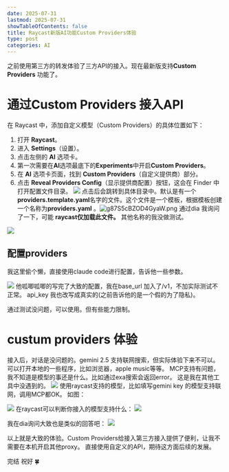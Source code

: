 ```yaml
---
date: 2025-07-31
lastmod: 2025-07-31
showTableOfContents: false
title: Raycast新版AI功能Custom Providers体验
type: post
categories: AI
---
```

之前使用第三方的转发体验了三方API的接入。现在最新版支持**Custom Providers** 功能了。
# 通过Custom Providers 接入API
在 Raycast 中，添加自定义模型（Custom Providers）的具体位置如下：

1. 打开 **Raycast**。
2. 进入 **Settings**（设置）。
3. 点击左侧的 **AI** 选项卡。
4. 第一次需要在**AI**选项最底下的**Experiments**中开启**Custom Providers**。
5. 在 **AI** 选项卡页面，找到 **Custom Providers**（自定义提供商）部分。
6. 点击 **Reveal Providers Config**（显示提供商配置）按钮，这会在 Finder 中打开配置文件目录。
![](https://s2.loli.net/2025/07/31/1R924KJNLPbcVsd.png)
点击后会跳转到具体目录中。默认是有一个**providers.template.yaml**名字的文件。这个文件是一个模板，根据模板创建一个名称为**providers.yaml** 。![g87S5cBZOD4GyaW.png](https://s2.loli.net/2025/07/31/g87S5cBZOD4GyaW.png)
通过dia 我询问了一下，可能 **raycast仅加载此文件。** 其他名称的我没做测试。

![](https://s2.loli.net/2025/07/31/crWPpLFKUyfD9g1.png)

## 配置providers
我这里偷个懒，直接使用claude code进行配置，告诉他一些参数。 

![](https://s2.loli.net/2025/07/31/tPGJzpgR3xjWinU.png)
他呱唧呱唧的写完了大致的配置，我在base_url 加入了/v1，不加实际测试不正常。
api_key 我也改写成真实的(之前告诉他的是一个假的为了隐私)。 

通过测试没问题，可以使用。但有些能力限制。

# custum providers 体验
接入后，对话是没问题的。gemini 2.5 支持联网搜索，但实际体验下来不可以。
可以打开本地的一些程序，比如浏览器，apple music等等。 
MCP支持有问题，我不知道是模型的事还是什么。比如通过exa搜索会返回error。 这是我在其他工具中没遇到的。
![](https://s2.loli.net/2025/07/31/xlNQVyZiCwe4PEU.png)
使用raycast支持的模型，比如填写gemini key 的模型支持联网，调用MCP都OK。
如图：

![](https://s2.loli.net/2025/07/31/G9EXKmlwScCxt34.png)
在raycast可以判断你接入的模型支持什么：
![](https://s2.loli.net/2025/07/31/qugM3Ep9HzT8thJ.png)

我在dia询问大致也是类似的回答吧：
![](https://s2.loli.net/2025/07/31/kqPXLbI2u3TxKhi.png)


以上就是大致的体验。Custom Providers给接入第三方接入提供了便利，让我不需要在本机开启其他proxy。 直接使用自定义的API，期待这方面后续的发展。

完结
祝好
🍀